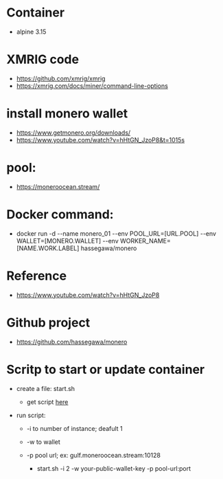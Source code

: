 # Container
  * alpine 3.15

# XMRIG code
  * https://github.com/xmrig/xmrig
  * https://xmrig.com/docs/miner/command-line-options

# install monero wallet
  * https://www.getmonero.org/downloads/
  * https://www.youtube.com/watch?v=hHtGN_JzoP8&t=1015s


# pool:
  * https://moneroocean.stream/

# Docker command:
  * docker run -d --name monero_01 --env POOL_URL=[URL.POOL] --env WALLET=[MONERO.WALLET] --env WORKER_NAME=[NAME.WORK.LABEL]  hassegawa/monero

# Reference
  * https://www.youtube.com/watch?v=hHtGN_JzoP8

# Github project
  * https://github.com/hassegawa/monero


# Scritp to start or update container
  * create a file: start.sh

       * get script [here](https://raw.githubusercontent.com/hassegawa/monero/main/update_and_start.sh)
       
  *  run script:
       * -i to number of instance; deafult 1
       * -w to wallet 
       * -p pool url; ex: gulf.moneroocean.stream:10128

            * start.sh -i 2 -w your-public-wallet-key -p pool-url:port
